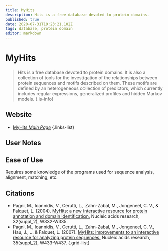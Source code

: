```yaml
---
title: MyHits
description: Hits is a free database devoted to protein domains.
published: true
date: 2020-07-31T19:23:21.102Z
tags: database, protein domain
editor: markdown
---
```


# MyHits

> Hits is a free database devoted to protein domains. It is also a collection of tools for the investigation of the relationships between protein sequences and motifs described on them. These motifs are defined by an heterogeneous collection of predictors, which currently includes regular expressions, generalized profiles and hidden Markov models. 
{.is-info}

 

## Website 

- [MyHits *Main Page*](https://myhits.sib.swiss/)
 {.links-list}

## User Notes


## Ease of Use
Requires some knowledge of the programs used for sequence analysis, alignment, matching, etc.


## Citations

- Pagni, M., Ioannidis, V., Cerutti, L., Zahn-Zabal, M., Jongeneel, C. V., & Falquet, L. (2004). [MyHits: a new interactive resource for protein annotation and domain identification.](https://academic.oup.com/nar/article/32/suppl_2/W332/1040786) Nucleic acids research, 32(suppl_2), W332-W335.
- Pagni, M., Ioannidis, V., Cerutti, L., Zahn-Zabal, M., Jongeneel, C. V., Hau, J., ... & Falquet, L. (2007). [MyHits: improvements to an interactive resource for analyzing protein sequences.](https://academic.oup.com/nar/article/35/suppl_2/W433/2923197) Nucleic acids research, 35(suppl_2), W433-W437.
{.grid-list}